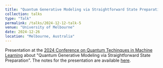 ```yaml
---
title: "Quantum Generative Modeling via Straightforward State Preparation"
collection: talks
type: "Talk"
permalink: /talks/2024-12-12-talk-5
venue: "University of Melbourne"
date: 2024-12-26
location: "Melbourne, Australia"
---
```


Presentation at the [2024 Conference on Quantum Techinques in Machine Learning](https://qtml2024.org/) about "Quantum Generative Modeling via Straightforward State Preparation". The notes for the presentation are available [here](/assets/files/qtml2024-1.pdf).
